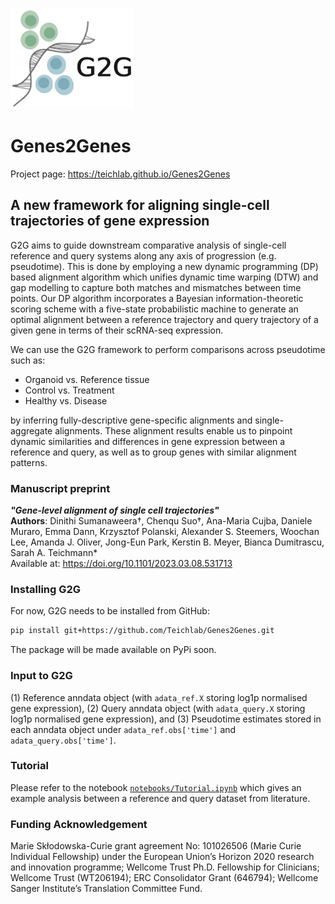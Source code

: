 <p align="left"><img src="G2G_logo.png"></p>

# Genes2Genes
Project page: https://teichlab.github.io/Genes2Genes

## A new framework for aligning single-cell trajectories of gene expression 
G2G aims to guide downstream comparative analysis of single-cell reference and query systems along any axis of progression (e.g. pseudotime). 
This is done by employing a new dynamic programming (DP) based alignment algorithm which unifies dynamic time warping (DTW) and gap modelling to capture both matches and mismatches between time points. Our DP algorithm 
incorporates a Bayesian information-theoretic scoring scheme with a five-state probabilistic machine to generate an optimal alignment between a reference trajectory and query trajectory of a given gene in terms of their scRNA-seq expression. 

We can use the G2G framework to perform comparisons across pseudotime such as:
<ul>
    <li>Organoid vs. Reference tissue
    <li>Control vs. Treatment
    <li>Healthy vs. Disease
</ul>  
by inferring fully-descriptive gene-specific alignments and single-aggregate alignments. 
These alignment results enable us to pinpoint dynamic similarities and differences in gene expression between a reference and query, as well as to group genes with similar alignment patterns.  

### Manuscript preprint 
***"Gene-level alignment of single cell trajectories"*** <br>
**Authors**: Dinithi Sumanaweera†, Chenqu Suo†, Ana-Maria Cujba, Daniele Muraro, Emma Dann, Krzysztof Polanski, Alexander S. Steemers, Woochan Lee, Amanda J. Oliver, Jong-Eun Park, Kerstin B. Meyer, Bianca Dumitrascu, Sarah A. Teichmann* <br>
Available at: https://doi.org/10.1101/2023.03.08.531713 

### **Installing G2G**

For now, G2G needs to be installed from GitHub:
```bash
pip install git+https://github.com/Teichlab/Genes2Genes.git
```
The package will be made available on PyPi soon.

### **Input to G2G**
(1) Reference anndata object (with `adata_ref.X` storing log1p normalised gene expression), 
(2) Query anndata object (with `adata_query.X` storing log1p normalised gene expression), and
(3) Pseudotime estimates stored in each anndata object under `adata_ref.obs['time']` and `adata_query.obs['time']`.

### Tutorial

Please refer to the notebook [`notebooks/Tutorial.ipynb`](https://github.com/Teichlab/Genes2Genes/blob/main/notebooks/Tutorial.ipynb) which gives an example analysis between a reference and query dataset from literature. 

### Funding Acknowledgement
Marie Skłodowska-Curie grant agreement No: 101026506 (Marie Curie Individual Fellowship) under the European Union’s Horizon 2020 research and innovation programme; Wellcome Trust Ph.D. Fellowship for Clinicians; Wellcome Trust (WT206194); ERC Consolidator Grant (646794); Wellcome Sanger Institute’s Translation Committee Fund.
